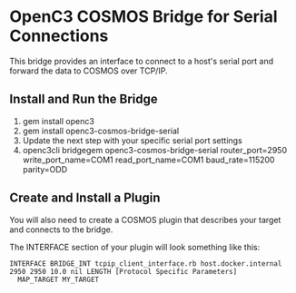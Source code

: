 # OpenC3 COSMOS Bridge for Serial Connections

This bridge provides an interface to connect to a host's serial port and forward the
data to COSMOS over TCP/IP.

## Install and Run the Bridge

1. gem install openc3
1. gem install openc3-cosmos-bridge-serial
1. Update the next step with your specific serial port settings
1. openc3cli bridgegem openc3-cosmos-bridge-serial router_port=2950 write_port_name=COM1 read_port_name=COM1 baud_rate=115200 parity=ODD

## Create and Install a Plugin

You will also need to create a COSMOS plugin that describes your target and connects to the bridge.

The INTERFACE section of your plugin will look something like this:

```
INTERFACE BRIDGE_INT tcpip_client_interface.rb host.docker.internal 2950 2950 10.0 nil LENGTH [Protocol Specific Parameters]
  MAP_TARGET MY_TARGET
```
